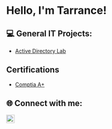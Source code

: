 <h1>Hello, I'm Tarrance!</h1>

<h2> 💻 General IT Projects:</h2>

  - [Active Directory Lab](https://github.com/joshmadakor1/Algorithms-Practice)

<h2>Certifications</h2>

- [Comptia A+](https://www.youtube.com/watch?v=a83ASGn_V_s)

<h2> 🌐 Connect with me:</h2>

[<img align="left" alt="JoshMadakor | LinkedIn" width="22px" src="https://cdn.jsdelivr.net/npm/simple-icons@v3/icons/linkedin.svg" />][linkedin]

[linkedin]: https://www.linkedin.com/in/tarrance-bethea/
